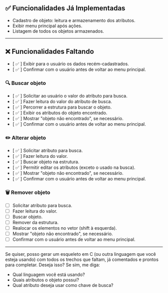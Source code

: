 

## ✅ Funcionalidades Já Implementadas

* Cadastro de objeto: leitura e armazenamento dos atributos.
* Exibir menu principal após ações.
* Listagem de todos os objetos armazenados.

---

## ❌ Funcionalidades Faltando


* [ ✅ ] Exibir para o usuário os dados recém-cadastrados.
* [ ✅ ] Confirmar com o usuário antes de voltar ao menu principal.

### 🔍 Buscar objeto

* [ ✅ ] Solicitar ao usuário o valor do atributo para busca.
* [ ✅ ] Fazer leitura do valor do atributo de busca.
* [ ✅ ] Percorrer a estrutura para buscar o objeto.
* [ ✅ ] Exibir os atributos do objeto encontrado.
* [ ✅ ] Mostrar "objeto não encontrado", se necessário.
* [ ✅ ] Confirmar com o usuário antes de voltar ao menu principal.

### ✏️ Alterar objeto

* [ ✅ ] Solicitar atributo para busca.
* [ ✅ ] Fazer leitura do valor.
* [ ✅ ] Buscar objeto na estrutura.
* [ ✅ ] Permitir editar os atributos (exceto o usado na busca).
* [ ✅ ] Mostrar "objeto não encontrado", se necessário.
* [ ✅ ] Confirmar com o usuário antes de voltar ao menu principal.

### 🗑️ Remover objeto

* [ ] Solicitar atributo para busca.
* [ ] Fazer leitura do valor.
* [ ] Buscar objeto.
* [ ] Remover da estrutura.
* [ ] Realocar os elementos no vetor (shift à esquerda).
* [ ] Mostrar "objeto não encontrado", se necessário.
* [ ] Confirmar com o usuário antes de voltar ao menu principal.

---

Se quiser, posso gerar um esqueleto em C (ou outra linguagem que você esteja usando) com todos os trechos que faltam, já comentados e prontos para completar. Deseja isso? Se sim, me diga:

* Qual linguagem você está usando?
* Quais atributos o objeto possui?
* Qual atributo deseja usar como chave de busca?
